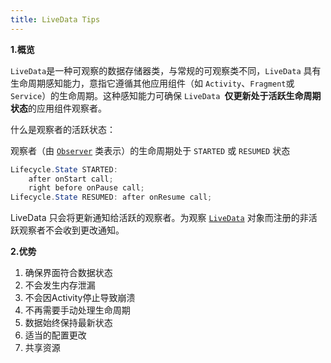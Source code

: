 ```yaml
---
title: LiveData Tips
---
```


**1.概览**

`LiveData`是一种可观察的数据存储器类，与常规的可观察类不同，`LiveData` 具有生命周期感知能力，意指它遵循其他应用组件（如 `Activity`、`Fragment`或 `Service`）的生命周期。这种感知能力可确保 `LiveData `**仅更新处于活跃生命周期状态**的应用组件观察者。

什么是观察者的活跃状态：

观察者（由 [`Observer`](https://developer.android.com/reference/androidx/lifecycle/Observer) 类表示）的生命周期处于 `STARTED` 或 `RESUMED` 状态

```java
Lifecycle.State STARTED:
	after onStart call;
	right before onPause call;
Lifecycle.State RESUMED: after onResume call;
```

LiveData 只会将更新通知给活跃的观察者。为观察 [`LiveData`](https://developer.android.com/reference/androidx/lifecycle/LiveData) 对象而注册的非活跃观察者不会收到更改通知。

**2.优势**

1. 确保界面符合数据状态
2. 不会发生内存泄漏
3. 不会因Activity停止导致崩溃
4. 不再需要手动处理生命周期
5. 数据始终保持最新状态
6. 适当的配置更改
7. 共享资源